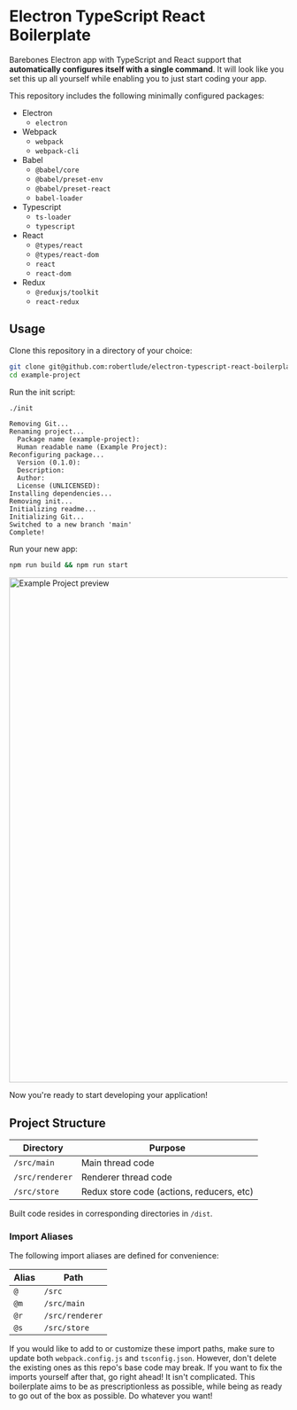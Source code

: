# Electron TypeScript React Boilerplate

Barebones Electron app with TypeScript and React support that **automatically
configures itself with a single command**. It will look like you set this up all
yourself while enabling you to just start coding your app.

This repository includes the following minimally configured packages:
  * Electron
    * `electron`
  * Webpack
    * `webpack`
    * `webpack-cli`
  * Babel
    * `@babel/core`
    * `@babel/preset-env`
    * `@babel/preset-react`
    * `babel-loader`
  * Typescript
    * `ts-loader`
    * `typescript`
  * React
    * `@types/react`
    * `@types/react-dom`
    * `react`
    * `react-dom`
  * Redux
    * `@reduxjs/toolkit`
    * `react-redux`

## Usage

Clone this repository in a directory of your choice:

```sh
git clone git@github.com:robertlude/electron-typescript-react-boilerplate.git example-project
cd example-project
```

Run the init script:

```sh
./init
```
```
Removing Git...
Renaming project...
  Package name (example-project):
  Human readable name (Example Project):
Reconfiguring package...
  Version (0.1.0):
  Description:
  Author:
  License (UNLICENSED):
Installing dependencies...
Removing init...
Initializing readme...
Initializing Git...
Switched to a new branch 'main'
Complete!
```

Run your new app:

```sh
npm run build && npm run start
```

<img alt="Example Project preview" src="https://user-images.githubusercontent.com/407746/150650735-921e494c-346f-444d-b69d-736c414703b2.png" width="912">

Now you're ready to start developing your application!

## Project Structure

| Directory       | Purpose                                   |
| --------------- | ----------------------------------------- |
| `/src/main`     | Main thread code                          |
| `/src/renderer` | Renderer thread code                      |
| `/src/store`    | Redux store code (actions, reducers, etc) |

Built code resides in corresponding directories in `/dist`.

### Import Aliases

The following import aliases are defined for convenience:

| Alias | Path            |
| ----- | --------------- |
| `@`   | `/src`          |
| `@m`  | `/src/main`     |
| `@r`  | `/src/renderer` |
| `@s`  | `/src/store`    |

If you would like to add to or customize these import paths, make sure to update
both `webpack.config.js` and `tsconfig.json`. However, don't delete the existing
ones as this repo's base code may break. If you want to fix the imports yourself
after that, go right ahead! It isn't complicated. This boilerplate aims to be as
prescriptionless as possible, while being as ready to go out of the box as
possible. Do whatever you want!
